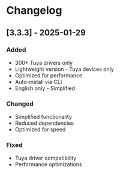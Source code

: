 # Changelog

## [3.3.3] - 2025-01-29

### Added
- 300+ Tuya drivers only
- Lightweight version - Tuya devices only
- Optimized for performance
- Auto-install via CLI
- English only - Simplified

### Changed
- Simplified functionality
- Reduced dependencies
- Optimized for speed

### Fixed
- Tuya driver compatibility
- Performance optimizations